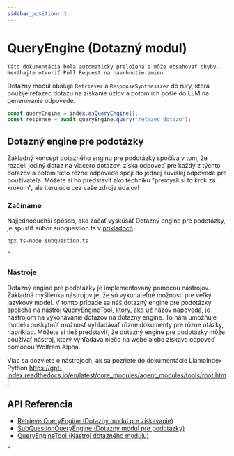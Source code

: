 ```yaml
---
sidebar_position: 3
---
```


# QueryEngine (Dotazný modul)

`Táto dokumentácia bola automaticky preložená a môže obsahovať chyby. Neváhajte otvoriť Pull Request na navrhnutie zmien.`

Dotazný modul obaluje `Retriever` a `ResponseSynthesizer` do rúry, ktorá použije reťazec dotazu na získanie uzlov a potom ich pošle do LLM na generovanie odpovede.

```typescript
const queryEngine = index.asQueryEngine();
const response = await queryEngine.query("reťazec dotazu");
```

## Dotazný engine pre podotázky

Základný koncept dotazného enginu pre podotázky spočíva v tom, že rozdelí jediný dotaz na viacero dotazov, získa odpoveď pre každý z týchto dotazov a potom tieto rôzne odpovede spojí do jednej súvislej odpovede pre používateľa. Môžete si ho predstaviť ako techniku "premysli si to krok za krokom", ale iterujúcu cez vaše zdroje údajov!

### Začíname

Najjednoduchší spôsob, ako začať vyskúšať Dotazný engine pre podotázky, je spustiť súbor subquestion.ts v [príkladoch](https://github.com/run-llama/LlamaIndexTS/blob/main/examples/subquestion.ts).

```bash
npx ts-node subquestion.ts
```

"

### Nástroje

Dotazný engine pre podotázky je implementovaný pomocou nástrojov. Základná myšlienka nástrojov je, že sú vykonateľné možnosti pre veľký jazykový model. V tomto prípade sa náš dotazný engine pre podotázky spolieha na nástroj QueryEngineTool, ktorý, ako už názov napovedá, je nástrojom na vykonávanie dotazov na dotazný engine. To nám umožňuje modelu poskytnúť možnosť vyhľadávať rôzne dokumenty pre rôzne otázky, napríklad. Môžete si tiež predstaviť, že dotazný engine pre podotázky môže používať nástroj, ktorý vyhľadáva niečo na webe alebo získava odpoveď pomocou Wolfram Alpha.

Viac sa dozviete o nástrojoch, ak sa pozriete do dokumentácie LlamaIndex Python https://gpt-index.readthedocs.io/en/latest/core_modules/agent_modules/tools/root.html

## API Referencia

- [RetrieverQueryEngine (Dotazný modul pre získavanie)](../../api/classes/RetrieverQueryEngine.md)
- [SubQuestionQueryEngine (Dotazný modul pre podotázky)](../../api/classes/SubQuestionQueryEngine.md)
- [QueryEngineTool (Nástroj dotazného modulu)](../../api/interfaces/QueryEngineTool.md)

"
